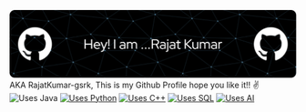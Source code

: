![Header](./github-header-image.png)
<br>
AKA RajatKumar-gsrk, This is my Github Profile hope you like it!! ✌️
<br>![Uses Java](https://img.shields.io/badge/Uses-Java-blue?logo=java&logoColor=white)
[![Uses Python](https://img.shields.io/badge/Uses-Python-green)](https://www.python.org/)
[![Uses C++](https://img.shields.io/badge/Uses-C%2B%2B-blue)](https://isocpp.org/)
[![Uses SQL](https://img.shields.io/badge/Uses-SQL-blue)](https://www.w3schools.com/sql/)
[![Uses AI](https://img.shields.io/badge/Uses-AI-blue)](https://www.google.com/search?q=artificial+intelligence)

